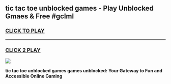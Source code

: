 
## tic tac toe unblocked games - Play Unblocked Gmaes & Free #gclml
<h3>
<a href="https://news.freeplayer.one?title=tic_tac_toe_unblocked_games&ref=03M">CLICK TO PLAY</a></h3>
<hr>

<h3>
<a href="https://news.freeplayer.one?title=tic_tac_toe_unblocked_games&ref=03M">CLICK 2 PLAY</a>
  
</h3>

<a href="https://news.freeplayer.one?title=tic_tac_toe_unblocked_games&ref=03M"><img src="https://clearcache.store/games.png"></a>


**tic tac toe unblocked games games unblocked: Your Gateway to Fun and Accessible Online Gaming**
